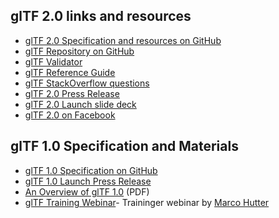 ## glTF 2.0 links and resources

*   [glTF 2.0 Specification and resources on GitHub](https://github.com/KhronosGroup/glTF/blob/master/README.md)
*   [glTF Repository on GitHub](https://github.com/KhronosGroup/glTF)
*   [glTF Validator](https://github.com/KhronosGroup/glTF-Validator)
*   [glTF Reference Guide](https://github.com/KhronosGroup/glTF#overview)
*   [glTF StackOverflow questions](http://stackoverflow.com/questions/tagged/gltf)
*   [glTF 2.0 Press Release](https://www.khronos.org/news/press/khronos-releases-gltf-2.0-specification)
*   [glTF 2.0 Launch slide deck](/assets/uploads/apis/glTF-20-Launch_Jun17.pdf)
*   [glTF 2.0 on Facebook](https://developers.facebook.com/blog/post/2018/02/20/3d-posts-facebook/)

## glTF 1.0 Specification and Materials

*   [glTF 1.0 Specification on GitHub](https://github.com/KhronosGroup/glTF/blob/master/specification/1.0/README.md)
*   [glTF 1.0 Launch Press Release](https://www.khronos.org/news/press/khronos-finalizes-gltf-1.0-specification)
*   [An Overview of glTF 1.0](https://www.khronos.org/assets/uploads/developers/library/overview/gltf-overview.pdf) (PDF)
*   [glTF Training Webinar](https://www.khronos.org/news/events/webinar-khronos-gltf)- Traininger webinar by [Marco Hutter](https://github.com/javagl/glTF-Tutorials/tree/master/gltfTutorial)
